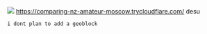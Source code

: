 ![](https://files.catbox.moe/keboet.jpg)
https://comparing-nz-amateur-moscow.trycloudflare.com/
desu

`i dont plan to add a geoblock`